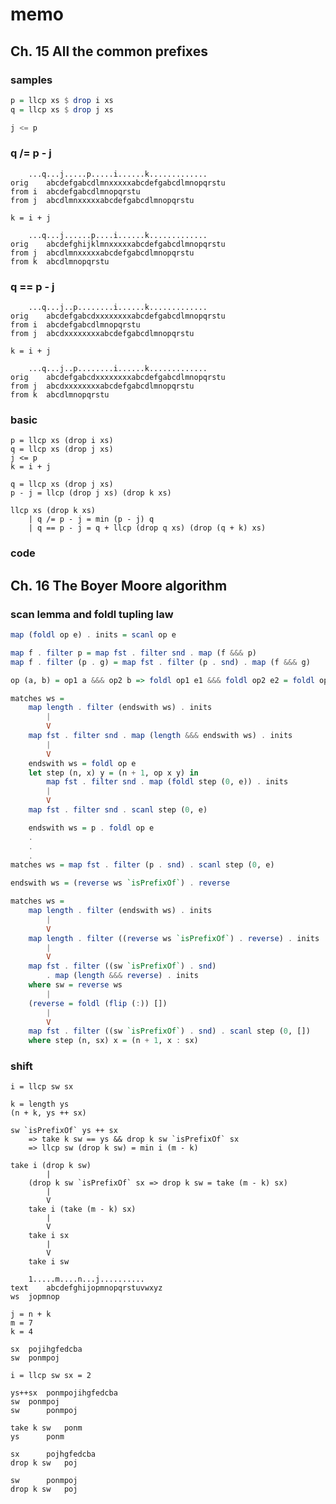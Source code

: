 memo
====

Ch. 15 All the common prefixes
------------------------------

### samples

```haskell
p = llcp xs $ drop i xs
q = llcp xs $ drop j xs
```

```haskell
j <= p
```

### q /= p - j

```
	...q...j.....p.....i......k.............
orig	abcdefgabcdlmnxxxxxabcdefgabcdlmnopqrstu
from i	abcdefgabcdlmnopqrstu
from j 	abcdlmnxxxxxabcdefgabcdlmnopqrstu

k = i + j
```

```
	...q...j......p....i......k.............
orig	abcdefghijklmnxxxxxabcdefgabcdlmnopqrstu
from j	abcdlmnxxxxxabcdefgabcdlmnopqrstu
from k	abcdlmnopqrstu
```

### q == p - j

```
	...q...j..p........i......k.............
orig	abcdefgabcdxxxxxxxxabcdefgabcdlmnopqrstu
from i	abcdefgabcdlmnopqrstu
from j 	abcdxxxxxxxxabcdefgabcdlmnopqrstu

k = i + j
```

```
	...q...j..p........i......k.............
orig	abcdefgabcdxxxxxxxxabcdefgabcdlmnopqrstu
from j	abcdxxxxxxxxabcdefgabcdlmnopqrstu
from k	abcdlmnopqrstu
```

### basic

```
p = llcp xs (drop i xs)
q = llcp xs (drop j xs)
j <= p
k = i + j

q = llcp xs (drop j xs)
p - j = llcp (drop j xs) (drop k xs)

llcp xs (drop k xs)
	| q /= p - j = min (p - j) q
	| q == p - j = q + llcp (drop q xs) (drop (q + k) xs)
```

### code

Ch. 16 The Boyer Moore algorithm
---------------------------------

### scan lemma and foldl tupling law

```haskell
map (foldl op e) . inits = scanl op e

map f . filter p = map fst . filter snd . map (f &&& p)
map f . filter (p . g) = map fst . filter (p . snd) . map (f &&& g)

op (a, b) = op1 a &&& op2 b => foldl op1 e1 &&& foldl op2 e2 = foldl op (e1, e2)
```

```haskell
matches ws =
	map length . filter (endswith ws) . inits
		|
		V
	map fst . filter snd . map (length &&& endswith ws) . inits
		|
		V
	endswith ws = foldl op e
	let step (n, x) y = (n + 1, op x y) in
		map fst . filter snd . map (foldl step (0, e)) . inits
		|
		V
	map fst . filter snd . scanl step (0, e)
```

```haskell
	endswith ws = p . foldl op e
	.
	.
	.
matches ws = map fst . filter (p . snd) . scanl step (0, e)
```

```haskell
endswith ws = (reverse ws `isPrefixOf`) . reverse
```

```haskell
matches ws =
	map length . filter (endswith ws) . inits
		|
		V
	map length . filter ((reverse ws `isPrefixOf`) . reverse) . inits
		|
		V
	map fst . filter ((sw `isPrefixOf`) . snd)
		. map (length &&& reverse) . inits
	where sw = reverse ws
		|
	(reverse = foldl (flip (:)) [])
		|
		V
	map fst . filter ((sw `isPrefixOf`) . snd) . scanl step (0, [])
	where step (n, sx) x = (n + 1, x : sx)
```

### shift

```
i = llcp sw sx

k = length ys
(n + k, ys ++ sx)

sw `isPrefixOf` ys ++ sx
	=> take k sw == ys && drop k sw `isPrefixOf` sx
	=> llcp sw (drop k sw) = min i (m - k)
```

```
take i (drop k sw)
		|
	(drop k sw `isPrefixOf` sx => drop k sw = take (m - k) sx)
		|
		V
	take i (take (m - k) sx)
		|
		V
	take i sx
		|
		V
	take i sw
```

```
	1.....m....n...j..........
text	abcdefghijopmnopqrstuvwxyz
ws	jopmnop

j = n + k
m = 7
k = 4
```

```
sx	pojihgfedcba
sw	ponmpoj

i = llcp sw sx = 2
```

```
ys++sx	ponmpojihgfedcba
sw	ponmpoj
sw	    ponmpoj
```

```
take k sw	ponm
ys		ponm

sx		pojhgfedcba
drop k sw	poj
```

```
sw		ponmpoj
drop k sw	poj
```
